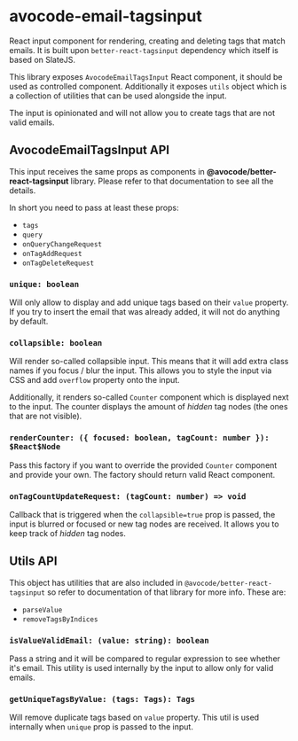 # avocode-email-tagsinput

React input component for rendering, creating and deleting tags that match emails. It is built upon `better-react-tagsinput` dependency which itself is based on SlateJS.

This library exposes `AvocodeEmailTagsInput` React component, it should be used as controlled component. Additionally it exposes `utils` object which is a collection of utilities that can be used alongside the input.

The input is opinionated and will not allow you to create tags that are not valid emails.

## AvocodeEmailTagsInput API

This input receives the same props as components in **@avocode/better-react-tagsinput** library. Please refer to that documentation to see all the details.

In short you need to pass at least these props:

* `tags`
* `query`
* `onQueryChangeRequest`
* `onTagAddRequest`
* `onTagDeleteRequest`

### `unique: boolean`

Will only allow to display and add unique tags based on their `value` property. If you try to insert the email that was already added, it will not do anything by default.

### `collapsible: boolean`

Will render so-called collapsible input. This means that it will add extra class names if you focus / blur the input. This allows you to style the input via CSS and add `overflow` property onto the input.

Additionally, it renders so-called `Counter` component which is displayed next to the input. The counter displays the amount of *hidden* tag nodes (the ones that are not visible).

### `renderCounter: ({ focused: boolean, tagCount: number }): $React$Node`

Pass this factory if you want to override the provided `Counter` component and provide your own. The factory should return valid React component.

### `onTagCountUpdateRequest: (tagCount: number) => void`

Callback that is triggered when the `collapsible=true` prop is passed, the input is blurred or focused or new tag nodes are received. It allows you to keep track of *hidden* tag nodes.

## Utils API

This object has utilities that are also included in `@avocode/better-react-tagsinput` so refer to documentation of that library for more info. These are:

* `parseValue`
* `removeTagsByIndices`

### `isValueValidEmail: (value: string): boolean`

Pass a string and it will be compared to regular expression to see whether it's email. This utility is used internally by the input to allow only for valid emails.

### `getUniqueTagsByValue: (tags: Tags): Tags`

Will remove duplicate tags based on `value` property. This util is used internally when `unique` prop is passed to the input.

